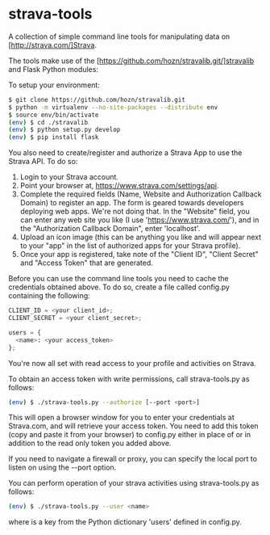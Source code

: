 # strava-tools

A collection of simple command line tools for manipulating data on [http://strava.com/]Strava.

The tools make use of the [https://github.com/hozn/stravalib.git/]stravalib and Flask Python modules:

To setup your environment:

```bash
$ git clone https://github.com/hozn/stravalib.git
$ python -m virtualenv --no-site-packages --distribute env
$ source env/bin/activate
(env) $ cd ./stravalib
(env) $ python setup.py develop
(env) $ pip install flask
```

You also need to create/register and authorize a Strava App to use the Strava API. To do so:

1. Login to your Strava account.
2. Point your browser at, https://www.strava.com/settings/api.
3. Complete the required fields (Name, Website and Authorization Callback Domain) to register an app. The form is geared towards developers deploying web apps. We're not doing that. In the "Website" field, you can enter any web site you like (I use 'https://www.strava.com/'), and
in the "Authorization Callback Domain", enter 'localhost'.
4. Upload an icon image (this can be anything you like and will appear next to your "app" in the list of authorized apps for your Strava profile).
5. Once your app is registered, take note of the "Client ID", "Client Secret" and "Access Token" that are generated.

Before you can use the command line tools you need to cache the credentials obtained above. To do so, create a file called config.py containing the following:

```python
CLIENT_ID = <your client_id>;
CLIENT_SECRET = <your client_secret>;

users = {
  <name>: <your access_token>
};
```

You're now all set with read access to your profile and activities on Strava.

To obtain an access token with write permissions, call strava-tools.py as follows:

```bash
(env) $ ./strava-tools.py --authorize [--port <port>]
```

This will open a browser window for you to enter your credentials at Strava.com, and will retrieve your access token. You need to add this token (copy and paste it from your browser) to config.py either in place of or in addition to the read only token you added above.

If you need to navigate a firewall or proxy, you can specify the local port to listen on using the --port option.

You can perform operation of your strava activities using strava-tools.py as follows:

```bash
(env) $ ./strava-tools.py --user <name>
```

where <name> is a key from the Python dictionary 'users' defined in config.py.
